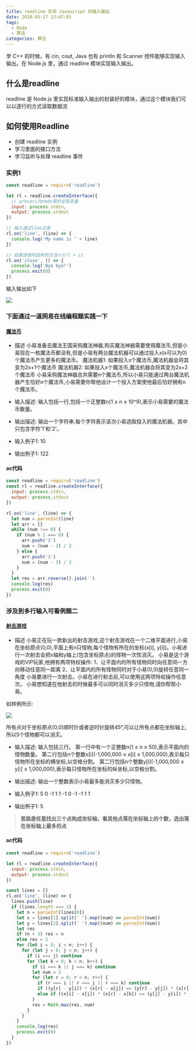 ```yaml
---
title: readline 实现 Javascript 的输入输出
date: 2018-03-17 13:47:01
tags: 
  - Node
  - 算法
categories: 算法
---
```


学 C++ 的时候，有 cin, cout, Java 也有 println 和 Scanner 控件能够实现输入输出。在 Node.js 里，通过 readline 模块实现输入输出。

## 什么是readline
readline 是 Node.js 里实现标准输入输出的封装好的模块，通过这个模块我们可以以逐行的方式读取数据流

## 如何使用Readline
- 创建 readline 实例
- 学习里面的接口方法
- 学习监听与处理 readline 事件
<!--more-->

### 实例1
```javascript
const readline = require('readline')

let rl = readline.createInterface({
  // process为node里的全局变量
  input: process.stdin,
  output: process.stdout
})

// 输入通过line记录
rl.on('line', (line) => {
  console.log('My name is ' + line)
})

// 结束进程时监听的方法(ctrl + c)
rl.on('close', () => {
  console.log('Bye bye!')
  process.exit(0)
})
```
输入输出如下

![](https://i.loli.net/2018/11/19/5bf28a1534301.png)

### 下面通过一道网易在线编程题实践一下

#### [魔法币](https://www.nowcoder.com/test/question/32c71b52db52424c89a565e4134bfe4e?pid=6910869&tid=14179440)
- 描述
  小易准备去魔法王国采购魔法神器,购买魔法神器需要使用魔法币,但是小易现在一枚魔法币都没有,但是小易有两台魔法机器可以通过投入x(x可以为0)个魔法币产生更多的魔法币。
  魔法机器1: 如果投入x个魔法币,魔法机器会将其变为2x+1个魔法币
  魔法机器2: 如果投入x个魔法币,魔法机器会将其变为2x+2个魔法币
  小易采购魔法神器总共需要n个魔法币,所以小易只能通过两台魔法机器产生恰好n个魔法币,小易需要你帮他设计一个投入方案使他最后恰好拥有n个魔法币。

- 输入描述:
输入包括一行,包括一个正整数n(1 ≤ n ≤ 10^9),表示小易需要的魔法币数量。

- 输出描述:
输出一个字符串,每个字符表示该次小易选取投入的魔法机器。其中只包含字符'1'和'2'。

- 输入例子1:
10

- 输出例子1:
122

#### ac代码
```javascript
const readline = require('readline')
const rl = readline.createInterface({
  input: process.stdin,
  output: process.stdout
})

rl.on('line', (line) => {
  let num = parseInt(line)
  let arr = []
  while (num !== 0) {
    if (num % 2 === 0) {
      arr.push('2')
      num = (num - 2) / 2
    } else {
      arr.push('1')
      num = (num - 1) / 2
    }
  }
  let res = arr.reverse().join('')
  console.log(res)
  process.exit(0)
})

```

### 涉及到多行输入可看例题二

#### [射击游戏](https://www.nowcoder.com/question/next?pid=6910869&qid=126948&tid=14179440)
- 描述
小易正在玩一款新出的射击游戏,这个射击游戏在一个二维平面进行,小易在坐标原点(0,0),平面上有n只怪物,每个怪物有所在的坐标(x[i], y[i])。小易进行一次射击会把x轴和y轴上(包含坐标原点)的怪物一次性消灭。
小易是这个游戏的VIP玩家,他拥有两项特权操作:
1、让平面内的所有怪物同时向任意同一方向移动任意同一距离
2、让平面内的所有怪物同时对于小易(0,0)旋转任意同一角度
小易要进行一次射击。小易在进行射击前,可以使用这两项特权操作任意次。
小易想知道在他射击的时候最多可以同时消灭多少只怪物,请你帮帮小易。 

如样例所示: 

![](https://i.loli.net/2018/11/19/5bf28b130261c.png)

所有点对于坐标原点(0,0)顺时针或者逆时针旋转45°,可以让所有点都在坐标轴上,所以5个怪物都可以消灭。 

- 输入描述:
输入包括三行。
第一行中有一个正整数n(1 ≤ n ≤ 50),表示平面内的怪物数量。
第二行包括n个整数x[i](-1,000,000 ≤ x[i] ≤ 1,000,000),表示每只怪物所在坐标的横坐标,以空格分割。
第二行包括n个整数y[i](-1,000,000 ≤ y[i] ≤ 1,000,000),表示每只怪物所在坐标的纵坐标,以空格分割。

- 输出描述:
输出一个整数表示小易最多能消灭多少只怪物。

- 输入例子1:
5
0 -1 1 1 -1
0 -1 -1 1 1

- 输出例子1:
5

>**思路是任意找出三个点构成坐标轴，看其他点落在坐标轴上的个数，选出落在坐标轴上最多的点**

#### ac代码
```javascript
const readline = require('readline')

let rl = readline.createInterface({
  input: process.stdin,
  output: process.stdout
})

const lines = []
rl.on('line', (line) => {
  lines.push(line)
  if (lines.length === 3) {
    let n = parseInt(lines[0])
    let x = lines[1].split(' ').map((num) => parseInt(num))
    let y = lines[2].split(' ').map((num) => parseInt(num))
    let res
    if (n < 3) res = n
    else res = 3
    for (let i = 0; i < n; i++) {
      for (let j = 0; j < n; j++) {
        if (i === j) continue
        for (let k = 0; k < n; k++) {
          if (i === k || j === k) continue
          let num = 3
          for (let r = 0; r < n; r++) {
            if (r === i || r === j || r === k) continue
            if ((y[r] - y[i]) * (x[r] - x[j]) == (y[r] - y[j]) * (x[r] - x[i])) num++
            else if ((x[i] - x[j]) * (x[r] - x[k]) == (y[j] - y[i]) * (y[r] - y[k])) num++
          }
          res = Math.max(res, num)
        }
      }
    }
    console.log(res)
    process.exit(0)
  }
})
```
